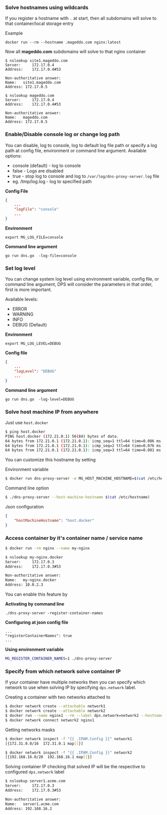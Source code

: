 ### Solve hostnames using wildcards

If you register a hostname with `.` at start, then all subdomains will solve to that container/local storage entry

Example

	docker run --rm --hostname .mageddo.com nginx:latest

Now all **mageddo.com** subdomains will solve to that nginx container

```
$ nslookup site1.mageddo.com
Server:		172.17.0.4
Address:	172.17.0.4#53

Non-authoritative answer:
Name:	site1.mageddo.com
Address: 172.17.0.5

$ nslookup mageddo.com
Server:		172.17.0.4
Address:	172.17.0.4#53

Non-authoritative answer:
Name:	mageddo.com
Address: 172.17.0.5

```

### Enable/Disable console log or change log path
You can disable, log to console, log to default log file path or specify a log path at config file, environment or command line argument. Available options:

* console (default) - log to console
* false - Logs are disabled
* true - stop log to console and log to `/var/log/dns-proxy-server.log` file
* <path> eg. /tmp/log.log - log to specified path

__Config File__
```json
{
	...
	"logFile": "console"
	...
}
```

__Environment__

	export MG_LOG_FILE=console

__Command line argument__

	go run dns.go  -log-file=console

### Set log level
You can change system log level using environment variable, config file, or command line argument, 
DPS will consider the parameters in that order, first is more important.
 
Available levels:

* ERROR
* WARNING
* INFO
* DEBUG (Default)

__Environment__

	export MG_LOG_LEVEL=DEBUG

__Config file__

```json
{
	...
	"logLevel": "DEBUG"
	...
}
```

__Command line argument__

	go run dns.go  -log-level=DEBUG


### Solve host machine IP from anywhere 

Just use `host.docker`

```bash
$ ping host.docker
PING host.docker (172.21.0.1) 56(84) bytes of data.
64 bytes from 172.21.0.1 (172.21.0.1): icmp_seq=1 ttl=64 time=0.086 ms
64 bytes from 172.21.0.1 (172.21.0.1): icmp_seq=2 ttl=64 time=0.076 ms
64 bytes from 172.21.0.1 (172.21.0.1): icmp_seq=3 ttl=64 time=0.081 ms
```

You can customize this hostname by setting 

Environment variable

```bash
$ docker run dns-proxy-server -e MG_HOST_MACHINE_HOSTNAME=$(cat /etc/hostname)
```

Command line option

```bash
$ ./dns-proxy-server --host-machine-hostname $(cat /etc/hostname)
```

Json configuration

```json
{
	"hostMachineHostname": "host.docker" 
}
```

### Access container by it's container name / service name

```bash
$ docker run -rm nginx --name my-nginx
```

```bash
$ nslookup my-nginx.docker
Server:		172.17.0.3
Address:	172.17.0.3#53

Non-authoritative answer:
Name:	my-nginx.docker
Address: 10.0.2.3
```

You can enable this feature by 

__Activating by command line__

	./dns-proxy-server -register-container-names

__Configuring at json config file__

```
...
"registerContainerNames": true
...
```

__Using environment variable__

```bash
MG_REGISTER_CONTAINER_NAMES=1 ./dns-proxy-server
```

### Specify from which network solve container IP
If your container have multiple networks then you can specify which network to use when solving IP by specifying `dps.network` label.

Creating a container with two networks attached to
```bash
$ docker network create --attachable network1
$ docker network create --attachable network2
$ docker run --name nginx1 --rm --label dps.network=network2 --hostname server1.acme.com --network network1 nginx
$ docker network connect network2 nginx1
```

Getting networks masks
```bash
$ docker network inspect -f "{{ .IPAM.Config }}" network1
[{172.31.0.0/16  172.31.0.1 map[]}]

$ docker network inspect -f "{{ .IPAM.Config }}" network2
[{192.168.16.0/20  192.168.16.1 map[]}]
```

Solving container IP checking that solved IP will be the respective to configured `dps.network` label
```bash
$ nslookup server1.acme.com
Server:		172.17.0.3
Address:	172.17.0.3#53

Non-authoritative answer:
Name:	server1.acme.com
Address: 192.168.16.2
```
